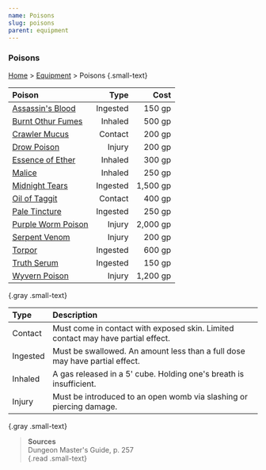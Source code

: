 ```yaml
---
name: Poisons
slug: poisons
parent: equipment
---
```

### Poisons
[Home](dm-operations-center) > [Equipment](equipment-menu) > Poisons {.small-text}

| Poison                                                  |   Type   |     Cost |
| :------------------------------------------------------ | -------: | -------: |
| [Assassin's Blood](/item/poison-assassin-s-blood)       | Ingested |   150 gp |
| [Burnt Othur Fumes](/item/poison-burnt-othur-fumes)     | Inhaled  |   500 gp |
| [Crawler Mucus](/item/poison-carrion-crawler-mucus)     | Contact  |   200 gp |
| [Drow Poison](/item/poison-drow-poison)                 | Injury   |   200 gp |
| [Essence of Ether](/item/poison-essence-of-ether)       | Inhaled  |   300 gp |
| [Malice](/item/poison-malice)                           | Inhaled  |   250 gp |
| [Midnight Tears](/item/poison-midnight-tears)           | Ingested | 1,500 gp |
| [Oil of Taggit](/item/poison-oil-of-taggit)             | Contact  |   400 gp |
| [Pale Tincture](/item/poison-pale-tincture)             | Ingested |   250 gp |
| [Purple Worm Poison](/item/poison-purple-worm-poison)   | Injury   | 2,000 gp |
| [Serpent Venom](/item/poison-serpent-venom)             | Injury   |   200 gp |
| [Torpor](/item/poison-torpor)                           | Ingested |   600 gp |
| [Truth Serum](/item/poison-truth-serum)                 | Ingested |   150 gp |
| [Wyvern Poison](/item/poison-wyvern-poison)             | Injury   | 1,200 gp |
{.gray .small-text}

| Type     | Description                                                                      |
| :------- | :------------------------------------------------------------------------------- |
| Contact  | Must come in contact with exposed skin. Limited contact may have partial effect. |
| Ingested | Must be swallowed. An amount less than a full dose may have partial effect.      |
| Inhaled  | A gas released in a 5' cube. Holding one's breath is insufficient.               |
| Injury   | Must be introduced to an open womb via slashing or piercing damage.              |
{.gray .small-text}

> **Sources** <br/>
> Dungeon Master's Guide, p. 257<br/>
{.read .small-text}